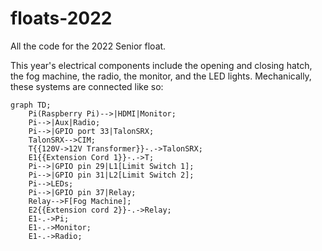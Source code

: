 # floats-2022
All the code for the 2022 Senior float. 

This year's electrical components include the opening and closing hatch, the fog machine, the radio, the monitor, and the 
LED lights. Mechanically, these systems are connected like so:
```mermaid
graph TD;
    Pi(Raspberry Pi)-->|HDMI|Monitor;
    Pi-->|Aux|Radio;
    Pi-->|GPIO port 33|TalonSRX;
    TalonSRX-->CIM;
    T{{120V->12V Transformer}}-.->TalonSRX;
    E1{{Extension Cord 1}}-.->T;
    Pi-->|GPIO pin 29|L1[Limit Switch 1];
    Pi-->|GPIO pin 31|L2[Limit Switch 2];
    Pi-->LEDs;
    Pi-->|GPIO pin 37|Relay;
    Relay-->F[Fog Machine];
    E2{{Extension cord 2}}-.->Relay;
    E1-.->Pi;
    E1-.->Monitor;
    E1-.->Radio;
```

